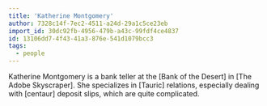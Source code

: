 ```yaml
---
title: 'Katherine Montgomery'
author: 7328c14f-7ec2-4511-a24d-29a1c5ce23eb
import_id: 30dc92fb-4956-479b-a43c-99fdf4ce4837
id: 13106dd7-4f43-41a3-876e-541d1079bcc3
tags:
  - people
---
```

Katherine Montgomery is a bank teller at the [Bank of the Desert] in [The Adobe Skyscraper]. She specializes in [Tauric] relations, especially dealing with [centaur] deposit slips, which are quite complicated.